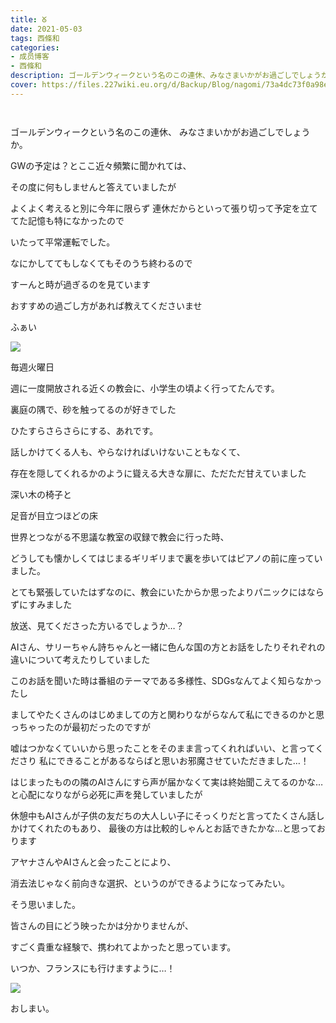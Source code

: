 ```yaml
---
title: ᘜ
date: 2021-05-03
tags: 西條和
categories: 
- 成员博客
- 西條和
description: ゴールデンウィークという名のこの連休、みなさまいかがお過ごしでしょうか。GWの予定は？とここ近々頻繁に聞かれては...
cover: https://files.227wiki.eu.org/d/Backup/Blog/nagomi/73a4dc73f0a98e48ddaeb79a9b794.jpg 
---
```


        ﻿





















ゴールデンウィークという名のこの連休、
みなさまいかがお過ごしでしょうか。



















GWの予定は？とここ近々頻繁に聞かれては、









その度に何もしませんと答えていましたが














よくよく考えると別に今年に限らず
連休だからといって張り切って予定を立ててた記憶も特になかったので














いたって平常運転でした。
















なにかしててもしなくてもそのうち終わるので







すーんと時が過ぎるのを見ています

















おすすめの過ごし方があれば教えてくださいませ

































ふぁい

![](https://files.227wiki.eu.org/d/Backup/Blog/nagomi/73a4dc73f0a98e48ddaeb79a9b794.jpg)














毎週火曜日



































週に一度開放される近くの教会に、小学生の頃よく行ってたんです。


















裏庭の隅で、砂を触ってるのが好きでした















ひたすらさらさらにする、あれです。





























話しかけてくる人も、やらなければいけないこともなくて、























存在を隠してくれるかのように聳える大きな扉に、ただただ甘えていました




















深い木の椅子と




足音が目立つほどの床
































世界とつながる不思議な教室の収録で教会に行った時、


どうしても懐かしくてはじまるギリギリまで裏を歩いてはピアノの前に座っていました。























とても緊張していたはずなのに、教会にいたからか思ったよりパニックにはならずにすみました



























放送、見てくださった方いるでしょうか…？



















AIさん、サリーちゃん詩ちゃんと一緒に色んな国の方とお話をしたりそれぞれの違いについて考えたりしていました











このお話を聞いた時は番組のテーマである多様性、SDGsなんてよく知らなかったし

ましてやたくさんのはじめましての方と関わりながらなんて私にできるのかと思っちゃったのが最初だったのですが














嘘はつかなくていいから思ったことをそのまま言ってくれればいい、と言ってくださり
私にできることがあるならばと思いお邪魔させていただきました…！




















はじまったものの隣のAIさんにすら声が届かなくて実は終始聞こえてるのかな…と心配になりながら必死に声を発していましたが













休憩中もAIさんが子供の友だちの大人しい子にそっくりだと言ってたくさん話しかけてくれたのもあり、
最後の方は比較的しゃんとお話できたかな…と思っております












アヤナさんやAIさんと会ったことにより、



消去法じゃなく前向きな選択、というのができるようになってみたい。

そう思いました。
















皆さんの目にどう映ったかは分かりませんが、

すごく貴重な経験で、携われてよかったと思っています。























いつか、フランスにも行けますように…！





















![](https://files.227wiki.eu.org/d/Backup/Blog/nagomi/73a4dc73f0a98e48ddaeb79a9b794-01.jpg)




















おしまい。


